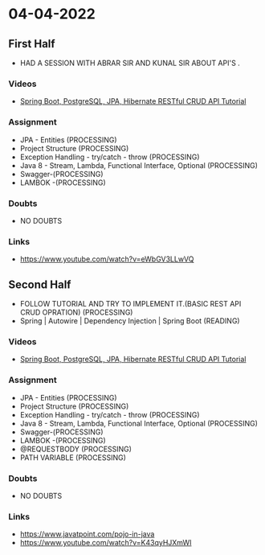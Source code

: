 # 04-04-2022

## First Half

- HAD A SESSION WITH ABRAR SIR AND KUNAL SIR ABOUT API'S .

### Videos

- [Spring Boot, PostgreSQL, JPA, Hibernate RESTful CRUD API Tutorial](https://www.youtube.com/watch?v=eWbGV3LLwVQ)


### Assignment

- JPA - Entities (PROCESSING)
- Project Structure (PROCESSING)
- Exception Handling - try/catch - throw (PROCESSING)
- Java 8 - Stream, Lambda, Functional Interface, Optional (PROCESSING)
- Swagger-(PROCESSING)
- LAMBOK -(PROCESSING)

### Doubts

- NO DOUBTS

### Links

- https://www.youtube.com/watch?v=eWbGV3LLwVQ

## Second Half

- FOLLOW TUTORIAL AND TRY TO IMPLEMENT IT.(BASIC REST API CRUD OPRATION) (PROCESSING)
- Spring | Autowire | Dependency Injection | Spring Boot  (READING)  

### Videos

- [Spring Boot, PostgreSQL, JPA, Hibernate RESTful CRUD API Tutorial](https://www.youtube.com/watch?v=eWbGV3LLwVQ) 


### Assignment 

- JPA - Entities (PROCESSING)
- Project Structure (PROCESSING)
- Exception Handling - try/catch - throw (PROCESSING)
- Java 8 - Stream, Lambda, Functional Interface, Optional (PROCESSING)
- Swagger-(PROCESSING)
- LAMBOK -(PROCESSING)
- @REQUESTBODY (PROCESSING)
- PATH VARIABLE (PROCESSING)

### Doubts

- NO DOUBTS

### Links

- https://www.javatpoint.com/pojo-in-java
- https://www.youtube.com/watch?v=K43qyHJXmWI